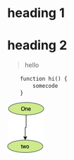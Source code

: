 # heading 1 

# heading 2 

> hello 


```
    function hi() {
        somecode
    }
```




<img src="./sample.drawio.png" alt="sample image">